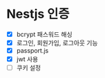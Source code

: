 # Nestjs 인증

- [x] bcrypt 패스워드 해싱
- [x] 로그인, 회원가입, 로그아웃 기능
- [x] passport.js
- [x] jwt 사용
- [ ] 쿠키 설정
